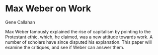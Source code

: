 # Max Weber on Work

Gene Callahan

Max Weber famously explained the rise of capitalism by pointing to the Protestant ethic, which, he claimed, was a new
attitude towards work. A number of scholars have since disputed his explanation. This paper will examine the critiques,
and see if Weber can answer them.
